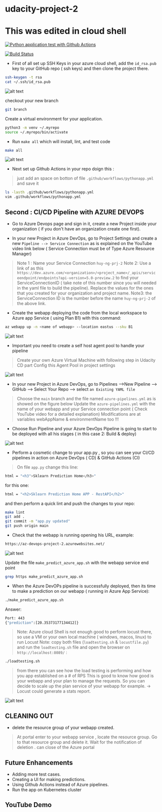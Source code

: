 # udacity-project-2

# This was edited in cloud shell

[![Python application test with Github Actions](https://github.com/huy-js/azure-udacity-project-2/actions/workflows/pythonapp.yml/badge.svg)](https://github.com/huy-js/azure-udacity-project-2/actions/workflows/pythonapp.yml)

[![Build Status](https://dev.azure.com/huycntt/azure-udacity-project-2/_apis/build/status/huy-js.azure-udacity-project-2?branchName=main)](https://dev.azure.com/huycntt/azure-udacity-project-2/_build/latest?definitionId=20&branchName=main)

* First of all set up SSH Keys in your azure cloud shell, add the `id_rsa.pub` key to your GitHub repo ( ssh keys)  and then clone the project there.

```sh
ssh-keygen -t rsa
cat ~/.ssh/id_rsa.pub
```

![alt text](https://github.com/huy-js/udacity-project-2/blob/main/images/clonecode.png)

checkout your new branch
```sh
git branch
```
 Create a virtual environment for your application.

```sh
python3 -m venv ~/.myrepo
source ~/.myrepo/bin/activate
```

* Run `make all` which will install, lint, and test code

```sh
make all
```

![alt text](https://github.com/huy-js/azure-udacity-project-2/blob/main/images/make-all.png)

* Next set up Github Actions in your repo doign this :

> just add an space on botton of file `.github/workflows/pythonapp.yml` and save it

```sh
ls -lasth .github/workflows/pythonapp.yml
vim .github/workflows/pythonapp.yml
```

## Second : CI/CD Pipeline with AZURE DEVOPS

* Go to Azure Devops page  and sign in it, create a new Project inside your organization ( if you don't have an organization create one first).

* In your new Project in Azure DevOps, go to Project Settings and create a new `Pipeline --> Service Connection` as is explained on the YouTube video link  below ( Service Connection must be of Type Azure Resource Manager)

> Note 1 : Name your Service Connection `huy-ng-prj-2`
> Note 2: Use a link of as this `https://dev.azure.com/<organization>/<project_name>/_apis/serviceendpoint/endpoints?api-version=5.0-preview.2`  to find your ServiceConnectionID ( take note of this number since you will needed in the yaml file to build the pipeline). Replace the values for the ones that you created for your organization and project name.
Note3: the ServiceConnection ID is the number before the name `huy-ng-prj-2` of the above link.

* Create the webapp deploying the code from the local workspace to Azure app Service ( using Plan B1)  with this command:

```sh
az webapp up -n <name of webapp> --location eastus --sku B1
```
![alt text](https://github.com/huy-js/azure-udacity-project-2/blob/main/images/appservice.png)


* Important you need to create a self host agent pool to handle your pipeline
> Create your own Azure Virtual Machine with following step in Udacity CD part
> Config this Agent Pool in project settings

![alt text](https://github.com/huy-js/azure-udacity-project-2/blob/main/images/agentpool.png)

* In  your new Project in Azure DevOps, go to Pipelines -->New Pipeline --> GitHub --> Select Your Repo --> select `an Existing YAML file`

> Choose the `main` branch and the file named `azure-pipelines.yml` as is showed on the figure below
> Update the `azure-pipelines.yml` with the name of your webapp and your Service connection point ( Check YouTube video for a detailed explanation)
> Modifications are at variables webAppName & environmentName too !!!

* Choose Run Pipeline and your Azure DevOps Pipeline is going to start to be deployed with all his stages ( in this case 2: Build & deploy)

![alt text](https://github.com/huy-js/azure-udacity-project-2/blob/main/images/custom-yaml-file.png)

* Perform a cosmetic change to your app.py , so you can see your CI/CD pipelines in action on Azure DevOps ( CD) & GitHub Actions (CI)

> On file `app.py` change this line:

```sh
html = "<h3">Sklearn Prediction Home</h3>"
```

for this one:

```sh
html = "<h2>Sklearn Prediction Home APP - RestAPI</h2>"
```

and then perform a quick lint and push the changes to your repo:

```sh
make lint
git add .
git commit -m "app.py updated"
git push origin main
```

* Check that the webapp is running opening his URL, example:

```sh
https://az-devops-project-2.azurewebsites.net/
```
![alt text](https://github.com/huy-js/azure-udacity-project-2/blob/main/images/change_to_restapi.png)

 Update the file `make_predict_azure_app.sh` with the webapp service end point

```sh
grep https make_predict_azure_app.sh
```

* When the Azure DevOPs pipeline is successfully deployed, then its time to make a prediction on our webapp ( running in Azure App Service):

```sh
./make_predict_azure_app.sh
```

Answer:

```sh
Port: 443
{"prediction":[20.35373177134412]}
```

> Note: Azure cloud Shell is not enough good to perform locust there, so use a VM or your own local machine ( windows, macos, linux) to run Locust
> Note: copy both files (`loadtesting.sh` & `locustfile.py`) and run the `loadtesting.sh` file and open the browser on `http://localhost:8089/` :

```sh
./loadtesting.sh
```

>from there you can see how the load testing is performing and how you app established on a # of RPS
> This is good to know how good is your webapp and your plan to manage the requests. So you can decide to scale up the plan service of your webapp for example.
-> Locust could generate a stats report.

![alt text](https://github.com/huy-js/azure-udacity-project-2/blob/main/images/locust.png)

## CLEANING OUT

* delete the resource group of your webapp created.

> At portal enter to your webapp service , locate the resource group.
> Go to that resource group and delete it.
> Wait for the notification of deletion .
> can close of the Azure portal

## Future Enhancements

* Adding more test cases.
* Creating a UI for making predictions.
* Using Github Actions instead of Azure pipelines.
* Run the app on Kubernetes cluster

## YouTube Demo